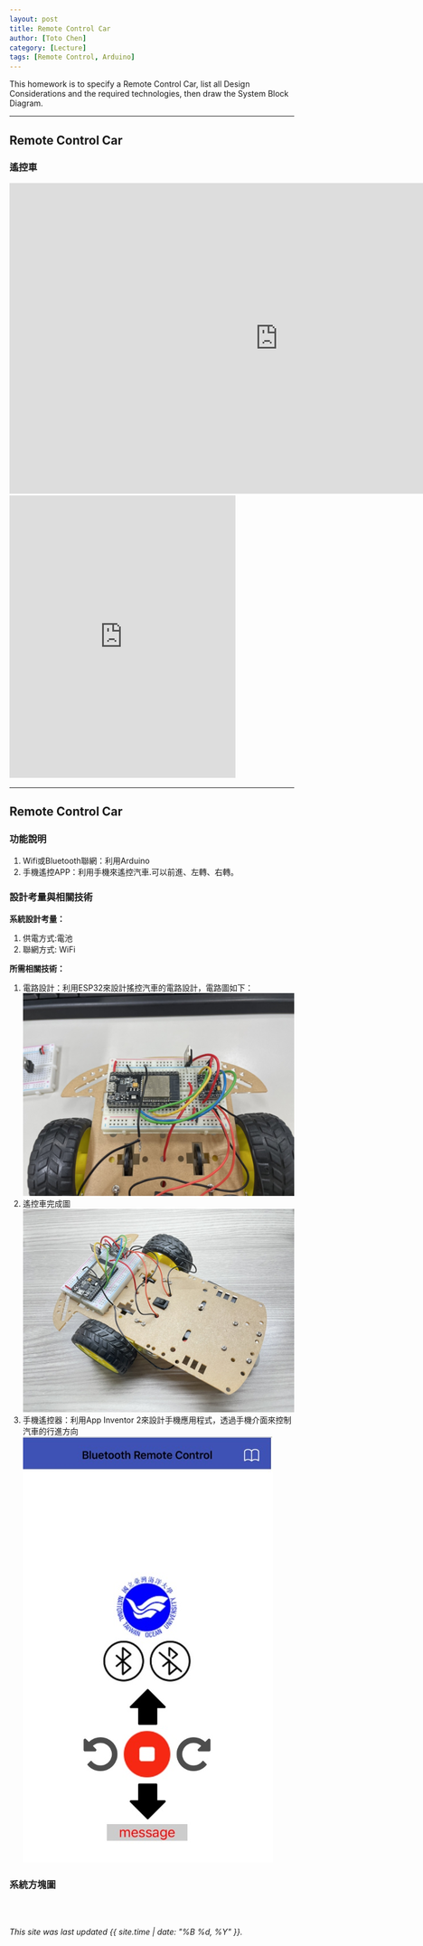 ```yaml
---
layout: post
title: Remote Control Car
author: [Toto Chen]
category: [Lecture]
tags: [Remote Control, Arduino]
---
```


This homework is to specify a Remote Control Car, list all Design Considerations and the required technologies, then draw the System Block Diagram.

---
## Remote Control Car

### 遙控車
<iframe width="950" height="550" src="https://www.youtube.com/embed/dE3B0W-H4JQ" title="YouTube video player" frameborder="0" allow="accelerometer; autoplay; clipboard-write; encrypted-media; gyroscope; picture-in-picture; web-share" allowfullscreen></iframe>

<iframe width="400" height="500" src="https://youtube.com/shorts/kDWMcbzpWGE" title="Remote Control Car" frameborder="0" allow="accelerometer; autoplay; clipboard-write; encrypted-media; gyroscope; picture-in-picture; web-share">
</iframe>


---
## Remote Control Car
### 功能說明
1. Wifi或Bluetooth聯網：利用Arduino
2. 手機遙控APP：利用手機來遙控汽車.可以前進、左轉、右轉。


### 設計考量與相關技術
**系統設計考量：**<br>
1. 供電方式:電池
2. 聯網方式: WiFi

**所需相關技術：**
1. 電路設計：利用ESP32來設計搖控汽車的電路設計，電路圖如下：
![](https://github.com/totochen/MCU_2023/blob/master/images/circuit.jpg?raw=true)
2. 遙控車完成圖
![](https://github.com/totochen/MCU_2023/blob/master/images/remote_car.jpg?raw=true)
3. 手機遙控器：利用App Inventor 2來設計手機應用程式，透過手機介面來控制汽車的行進方向
![](https://github.com/totochen/MCU_2023/blob/master/images/APP_UI.jpg?raw=true)

### 系統方塊圖




<br>
<br>

*This site was last updated {{ site.time | date: "%B %d, %Y" }}.*

